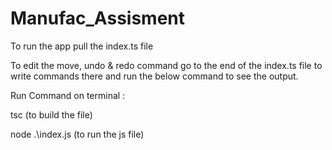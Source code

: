 # Manufac_Assisment


To run the app pull the index.ts file 



To edit the move, undo & redo command go to the end of the index.ts file to write commands there and run the below command to see the output.


Run Command on terminal :

tsc                      (to build the file)

node .\index.js          (to run the js file)

